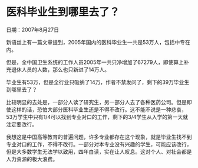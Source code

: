 # 医科毕业生到哪里去了？

日期：2007年8月27日

新语丝上有一篇文章提到，2005年国内的医科毕业生一共是53万人，包括中专在内。

但是，全中国卫生系统的工作人员2005年一共只净增加了67279人，即使算上补充退休人员的人数，那么也只新进了14万人。

毕业生有53万，但是全行业只吸纳了14万，作者不禁发问了，剩下的39万毕业生到哪里去了？

比较明显的去处是，一部分人读了研究生，另一部分人去了各种医药公司。但是即使这样的话，恐怕大部分医科毕业生还是不得不改行。这不能不说是一种悲哀，53万学生中只有1/4可以找到专业对口的工作，剩下的3/4学生从入学的第一天就注定要改行。

我想这是中国高等教育的普遍问题，许多专业都存在这个现象，就是毕业生找不到专业对口的工作，不得不改行。一部分对本专业没有兴趣的学生，可能应该改行，但是大多数学生无法学以致用，四年白读，实在让人叹息。这对个人、对社会都是人力资源的极大浪费。

